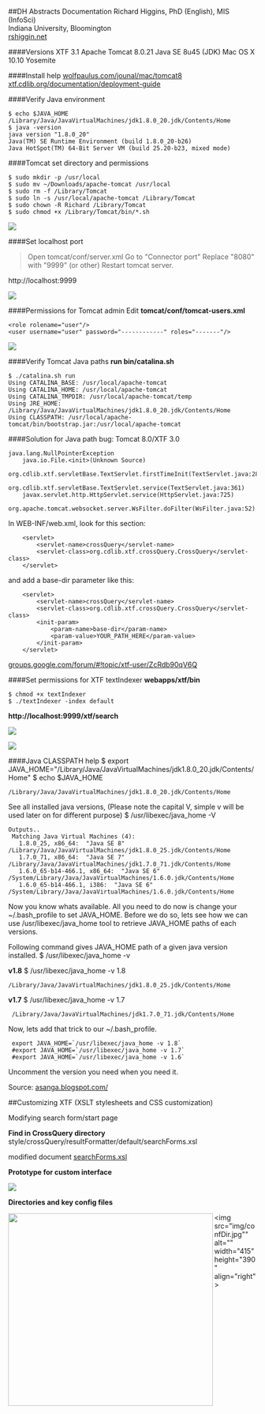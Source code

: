 ##DH Abstracts Documentation
Richard Higgins, PhD (English), MIS (InfoSci)  
Indiana University, Bloomington  
[rshiggin.net](http://www.rshiggins.net/)  

####Versions
XTF 3.1
Apache Tomcat 8.0.21
Java SE 8u45 (JDK)
Mac OS X 10.10 Yosemite

####Install help
<a href="http://wolfpaulus.com/jounal/mac/tomcat8/">wolfpaulus.com/jounal/mac/tomcat8</a>
<a href="http://xtf.cdlib.org/documentation/deployment-guide/">xtf.cdlib.org/documentation/deployment-guide</a>

####Verify Java environment
```
$ echo $JAVA_HOME    
/Library/Java/JavaVirtualMachines/jdk1.8.0_20.jdk/Contents/Home    
$ java -version    
java version "1.8.0_20"    
Java(TM) SE Runtime Environment (build 1.8.0_20-b26)    
Java HotSpot(TM) 64-Bit Server VM (build 25.20-b23, mixed mode)
```   

####Tomcat set directory and permissions    

```
$ sudo mkdir -p /usr/local    
$ sudo mv ~/Downloads/apache-tomcat /usr/local
$ sudo rm -f /Library/Tomcat
$ sudo ln -s /usr/local/apache-tomcat /Library/Tomcat
$ sudo chown -R Richard /Library/Tomcat
$ sudo chmod +x /Library/Tomcat/bin/*.sh
```

![](img/directory.jpg)     


####Set localhost port
>Open tomcat/conf/server.xml
>Go to "Connector port"
>Replace "8080" with "9999" (or other)
>Restart tomcat server.


http://localhost:9999
   

![](img/tomcat.jpg)


####Permissions for Tomcat admin
Edit __tomcat/conf/tomcat-users.xml__
```
<role rolename="user"/>
<user username="user" password="------------" roles="-------"/>
```
![](img/tomcatmgr.jpg)
 

####Verify Tomcat Java paths
__run bin/catalina.sh__     

```
$ ./catalina.sh run
Using CATALINA_BASE: /usr/local/apache-tomcat
Using CATALINA_HOME: /usr/local/apache-tomcat
Using CATALINA_TMPDIR: /usr/local/apache-tomcat/temp
Using JRE_HOME: /Library/Java/JavaVirtualMachines/jdk1.8.0_20.jdk/Contents/Home
Using CLASSPATH: /usr/local/apache-tomcat/bin/bootstrap.jar:/usr/local/apache-tomcat
```

####Solution for Java path bug: Tomcat 8.0/XTF 3.0
```
java.lang.NullPointerException
	java.io.File.<init>(Unknown Source)
	org.cdlib.xtf.servletBase.TextServlet.firstTimeInit(TextServlet.java:281)
	org.cdlib.xtf.servletBase.TextServlet.service(TextServlet.java:361)
	javax.servlet.http.HttpServlet.service(HttpServlet.java:725)
	org.apache.tomcat.websocket.server.WsFilter.doFilter(WsFilter.java:52)
```

In WEB-INF/web.xml, look for this section:
```
    <servlet>
        <servlet-name>crossQuery</servlet-name>
        <servlet-class>org.cdlib.xtf.crossQuery.CrossQuery</servlet-class>
    </servlet>
```
and add a base-dir parameter like this:
```
    <servlet>
        <servlet-name>crossQuery</servlet-name>
        <servlet-class>org.cdlib.xtf.crossQuery.CrossQuery</servlet-class>
        <init-param>
            <param-name>base-dir</param-name>
            <param-value>YOUR_PATH_HERE</param-value>
        </init-param>
    </servlet>
```
<a href="https://groups.google.com/forum/#!topic/xtf-user/ZcRdb90qV6Q">groups.google.com/forum/#!topic/xtf-user/ZcRdb90qV6Q</a>

####Set permissions for XTF textIndexer
__webapps/xtf/bin__
```
$ chmod +x textIndexer 
$ ./textIndexer -index default
```

__http://localhost:9999/xtf/search__   

![](img/home.jpg)       

![](img/results.jpg)     
      
      

####Java CLASSPATH help
$ export JAVA_HOME="/Library/Java/JavaVirtualMachines/jdk1.8.0_20.jdk/Contents/Home"
$ echo $JAVA_HOME
```
/Library/Java/JavaVirtualMachines/jdk1.8.0_20.jdk/Contents/Home
```

See all installed java versions,  (Please note the capital V, simple v will be used later on for different purpose)
$ /usr/libexec/java_home -V  
```
Outputs..
 Matching Java Virtual Machines (4):  
   1.8.0_25, x86_64:  "Java SE 8"  /Library/Java/JavaVirtualMachines/jdk1.8.0_25.jdk/Contents/Home  
   1.7.0_71, x86_64:  "Java SE 7"  /Library/Java/JavaVirtualMachines/jdk1.7.0_71.jdk/Contents/Home  
   1.6.0_65-b14-466.1, x86_64:  "Java SE 6"  /System/Library/Java/JavaVirtualMachines/1.6.0.jdk/Contents/Home  
   1.6.0_65-b14-466.1, i386:  "Java SE 6"  /System/Library/Java/JavaVirtualMachines/1.6.0.jdk/Contents/Home
```  
Now you know whats available. All you need to do now is change your ~/.bash_profile to set JAVA_HOME. Before we do so, lets see how we can use /usr/libexec/java_home tool to retrieve JAVA_HOME paths of each versions.

Following command gives JAVA_HOME path of a given java version installed.
$ /usr/libexec/java_home -v  

__v1.8__
$ /usr/libexec/java_home -v 1.8  

```
/Library/Java/JavaVirtualMachines/jdk1.8.0_25.jdk/Contents/Home
```

__v1.7__
$ /usr/libexec/java_home -v 1.7 
``` 
 /Library/Java/JavaVirtualMachines/jdk1.7.0_71.jdk/Contents/Home
```

Now, lets add that trick to our ~/.bash_profile.
```
 export JAVA_HOME=`/usr/libexec/java_home -v 1.8`  
 #export JAVA_HOME=`/usr/libexec/java_home -v 1.7`  
 #export JAVA_HOME=`/usr/libexec/java_home -v 1.6`
``` 
  
Uncomment the version you need when you need it.

Source: <a href="http://asanga.blogspot.com/2015/01/setting-up-multiple-javahome-versions.html">asanga.blogspot.com/</a>

##Customizing XTF (XSLT stylesheets and CSS customization)  

Modifying search form/start page

__Find in CrossQuery directory__  
style/crossQuery/resultFormatter/default/searchForms.xsl

  modified document [searchForms.xsl](resultFormatter/default/searchForms.xsl) 

__Prototype for custom interface__     
      
![](img/redesign01.jpg)

__Directories and key config files__    

<img src="img/styleDir.jpg" alt="" width="415" height="390" align="left"><img src="img/confDir.jpg"" alt="" width="415" height="390" align="right">  
```  
```  

